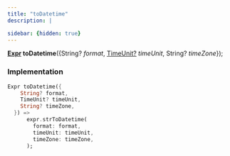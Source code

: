 ```yaml
---
title: "toDatetime"
description: |

sidebar: {hidden: true}
---
```

<span class="dart-code"><strong>[Expr] toDatetime</strong>({<span class="nobr">String? <i>format</i></span>, <span class="nobr">[TimeUnit?] <i>timeUnit</i></span>, <span class="nobr">String? <i>timeZone</i></span>});</span>


### Implementation
```dart
Expr toDatetime({
    String? format,
    TimeUnit? timeUnit,
    String? timeZone,
  }) =>
      expr.strToDatetime(
        format: format,
        timeUnit: timeUnit,
        timeZone: timeZone,
      );
```

[Expr]: /reference/classes/expr/
[TimeUnit?]: /reference/enums/timeunit/